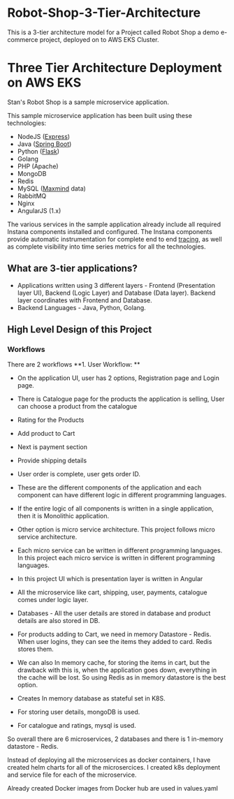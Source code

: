 # Robot-Shop-3-Tier-Architecture
This is a 3-tier architecture model for a Project called Robot Shop a demo e-commerce project, deployed on to AWS EKS Cluster.

# Three Tier Architecture Deployment on AWS EKS

Stan's Robot Shop is a sample microservice application.

This sample microservice application has been built using these technologies:
- NodeJS ([Express](http://expressjs.com/))
- Java ([Spring Boot](https://spring.io/))
- Python ([Flask](http://flask.pocoo.org))
- Golang
- PHP (Apache)
- MongoDB
- Redis
- MySQL ([Maxmind](http://www.maxmind.com) data)
- RabbitMQ
- Nginx
- AngularJS (1.x)

The various services in the sample application already include all required Instana components installed and configured. The Instana components provide automatic instrumentation for complete end to end [tracing](https://docs.instana.io/core_concepts/tracing/), as well as complete visibility into time series metrics for all the technologies.

## What are 3-tier applications?
* Applications written using 3 different layers - Frontend (Presentation layer UI), Backend (Logic Layer) and Database (Data layer). Backend layer coordinates with Frontend and Database.
* Backend Languages - Java, Python, Golang.

## High Level Design of this Project
### Workflows
There are 2 workflows
**1. User Workflow: **
* On the application UI, user has 2 options, Registration page and Login page. 
* There is Catalogue page for the products the application is selling, User can choose a product from the catalogue
* Rating for the Products
* Add product to Cart
* Next is payment section
* Provide shipping details
* User order is complete, user gets order ID.

* These are the different components of the application and each component can have different logic in different programming languages. 
* If the entire logic of all components is written in a single application, then it is Monolithic application. 
* Other option is micro service architecture. This project follows micro service architecture. 
* Each micro service can be written in different programming languages. In this project each micro service is written in different programming languages.

* In this project UI which is presentation layer is written in Angular
* All the microservice like cart, shipping, user, payments, catalogue comes under logic layer. 
* Databases - All the user details are stored in database and product details are also stored in DB. 
* For products adding to Cart, we need in memory Datastore - Redis. When user logins, they can see the items they added to card. Redis stores them. 
* We can also In memory cache, for storing the items in cart, but the drawback with this is, when the application goes down, everything in the cache will be lost. So using Redis as in memory datastore is the best option. 
* Creates In memory database as stateful set in K8S.
* For storing user details, mongoDB is used. 
* For catalogue and ratings, mysql is used. 

So overall there  are 6 microservices, 2 databases and there is 1 in-memory datastore - Redis. 

Instead of deploying all the microservices as docker containers, I have created helm charts for all of the microsercices. I created k8s deployment and service file for each of the microservice. 

Already created Docker images from Docker hub are used in values.yaml









